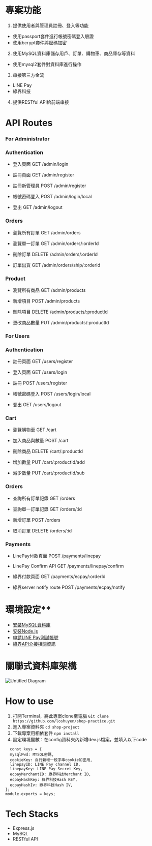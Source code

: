 # 專案功能
1. 提供使用者與管理員註冊、登入等功能
- 使用passport套件進行帳號密碼登入驗證
- 使用bcrypt套件將密碼加密
2. 使用MySQL資料庫儲存用戶、訂單、購物車、商品庫存等資料
- 使用mysql2套件對資料庫進行操作
3. 串接第三方金流
- LINE Pay
- 綠界科技
4. 提供RESTful API給前端串接
# API Routes
### For Administrator
### Authentication

- 登入頁面 GET /admin/login

- 註冊頁面 GET /admin/register

- 註冊新管理員 POST /admin/register

- 帳號密碼登入 POST /admin/login/local

- 登出 GET /admin/logout

### Orders

- 瀏覽所有訂單 GET /admin/orders

- 瀏覽單一訂單 GET /admin/orders/:orderId

- 刪除訂單 DELETE /admin/orders/:orderId

- 訂單出貨 GET /admin/orders/ship/:orderId

### Product

- 瀏覽所有商品 GET /admin/products

- 新增項目 POST /admin/products

- 刪除項目 DELETE /admin/products/:productId

- 更改商品數量 PUT /admin/products/:productId

### For Users

### Authentication

- 註冊頁面 GET /users/register

- 登入頁面 GET /users/login

- 註冊 POST /users/register

- 帳號密碼登入 POST /users/login/local

- 登出 GET /users/logout

### Cart

- 瀏覽購物車 GET /cart

- 加入商品與數量 POST /cart

- 刪除商品 DELETE /cart/:productId

- 增加數量 PUT /cart/:productId/add

- 減少數量 PUT /cart/:productId/sub

### Orders

- 查詢所有訂單記錄 GET /orders

- 查詢單一訂單記錄 GET /orders/:id

- 新增訂單 POST /orders

- 取消訂單 DELETE /orders/:id

### Payments

- LinePay付款頁面 POST /payments/linepay

- LinePay Confirm API GET /payments/linepay/confirm

- 綠界付款頁面 GET /payments/ecpay/:orderId

- 綠界server notify route POST  /payments/ecpay/notify

# 環境設定**
- [安裝MySQL資料庫](https://dev.mysql.com/downloads/mysql/)
- [安裝Node.js](https://nodejs.org/zh-tw/download)
- [申請LINE Pay測試帳號](https://pay.line.me/tw/developers/techsupport/sandbox/creation?locale=zh_TW)
- [綠界API介接相關資訊](https://developers.ecpay.com.tw/?p=2856)
# 關聯式資料庫架構
![Untitled Diagram](https://github.com/loshuyen/shop-practice/assets/138111003/a0cfdd0e-a4ee-49a3-b5d0-a47b8105e1c4)
# How to use
1. 打開Terminal，將此專案clone至電腦
```Git clone https://github.com/loshuyen/shop-practice.git```
2. 進入專案資料夾
```cd shop-project```
3. 下載專案用相依套件
```npm install```
4. 設定環境變數：在config資料夾內新增dev.js檔案，並填入以下code
```
  const keys = {
  mysqlPwd: MYSQL密碼,
  cookieKey: 自行新增一段字串cookie加密用,
  linepayID: LINE Pay channel ID,
  linepayKey: LINE Pay Secret Key,
  ecpayMerchantID: 綠界科技Merchant ID,
  ecpayHashKey: 綠界科技Hash KEY,
  ecpayHashIv: 綠界科技Hash IV,
};
module.exports = keys;
```
# Tech Stacks
- Express.js
- MySQL
- RESTful API
